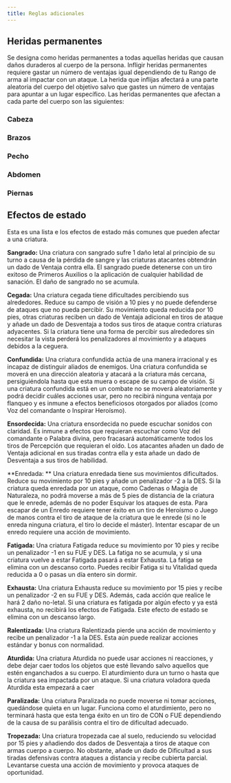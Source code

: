 ```yaml
---
title: Reglas adicionales
---
```


## Heridas permanentes

Se designa como heridas permanentes a todas aquellas heridas que causan daños duraderos al cuerpo de la persona. Infligir heridas permanentes requiere gastar un número de ventajas igual dependiendo de tu Rango de arma al impactar con un ataque. La herida que inflijas afectará a una parte aleatoria del cuerpo del objetivo salvo que gastes un número de ventajas para apuntar a un lugar específico. Las heridas permanentes que afectan a cada parte del cuerpo son las siguientes:

### Cabeza



### Brazos



### Pecho



### Abdomen



### Piernas



## Efectos de estado

Esta es una lista e los efectos de estado más comunes que pueden afectar a una criatura. 

**Sangrado:** Una criatura con sangrado sufre 1 daño letal al principio de su turno a causa de la pérdida de sangre y las criaturas atacantes obtendrán un dado de Ventaja contra ella. El sangrado puede detenerse con un tiro exitoso de Primeros Auxilios o la aplicación de cualquier habilidad de sanación. El daño de sangrado no se acumula.

**Cegada:** Una criatura cegada tiene dificultades percibiendo sus alrededores. Reduce su campo de visión a 10 pies y no puede defenderse de ataques que no pueda percibir. Su movimiento queda reducida por 10 pies, otras criaturas reciben un dado de Ventaja adicional en tiros de ataque y añade un dado de Desventaja a todos sus tiros de ataque contra criaturas adyacentes. Si la criatura tiene una forma de percibir sus alrededores sin necesitar la vista perderá los penalizadores al movimiento y a ataques debidos a la ceguera.

**Confundida:** Una criatura confundida actúa de una manera irracional y es incapaz de distinguir aliados de enemigos. Una criatura confundida se moverá en una dirección aleatoria y atacará a la criatura más cercana, persiguiéndola hasta que esta muera o escape de su campo de visión. Si una criatura confundida está en un combate no se moverá aleatoriamente y podrá decidir cuáles acciones usar, pero no recibirá ninguna ventaja por flanqueo y es inmune a efectos beneficiosos otorgados por aliados (como Voz del comandante o Inspirar Heroísmo).

**Ensordecida:** Una criatura ensordecida no puede escuchar sonidos con claridad. Es inmune a efectos que requieran escuchar como Voz del comandante o Palabra divina, pero fracasará automáticamente todos los tiros de Percepción que requieran el oído. Los atacantes añaden un dado de Ventaja adicional en sus tiradas contra ella y esta añade un dado de Desventaja a sus tiros de habilidad.

**Enredada: ** Una criatura enredada tiene sus movimientos dificultados. Reduce su movimiento por 10 pies y añade un penalizador -2 a la DES. Si la criatura queda enredada por un ataque, como Cadenas o Magia de Naturaleza, no podrá moverse a más de 5 pies de distancia de la criatura que le enrede, además de no poder Esquivar los ataques de esta. Para escapar de un Enredo requiere tener éxito en un tiro de Heroísmo o Juego de manos contra el tiro de ataque de la criatura que le enrede (si no le enreda ninguna criatura, el tiro lo decide el máster). Intentar escapar de un enredo requiere una acción de movimiento.

**Fatigada:** Una criatura Fatigada reduce su movimiento por 10 pies y recibe un penalizador -1 en su FUE y DES. La fatiga no se acumula, y si una criatura vuelve a estar Fatigada pasará a estar Exhausta. La fatiga se elimina con un descanso corto. Puedes recibir Fatiga si tu Vitalidad queda reducida a 0 o pasas un día entero sin dormir.

**Exhausta:** Una criatura Exhausta reduce su movimiento por 15 pies y recibe un penalizador -2 en su FUE y DES. Además, cada acción que realice le hará 2 daño no-letal. Si una criatura es fatigada por algún efecto y ya está exhausta, no recibirá los efectos de Fatigada. Este efecto de estado se elimina con un descanso largo.

**Ralentizada:** Una criatura Ralentizada pierde una acción de movimiento y recibe un penalizador -1 a la DES. Esta aún puede realizar acciones estándar y bonus con normalidad.

**Aturdida:** Una criatura Aturdida no puede usar acciones ni reacciones, y debe dejar caer todos los objetos que esté llevando salvo aquellos que estén enganchados a su cuerpo. El aturdimiento dura un turno o hasta que la criatura sea impactada por un ataque. Si una criatura voladora queda Aturdida esta empezará a caer

**Paralizada:** Una criatura Paralizada no puede moverse ni tomar acciones, quedándose quieta en un lugar. Funciona como el aturdimiento, pero no terminará hasta que esta tenga éxito en un tiro de CON o FUE dependiendo de la causa de su parálisis contra el tiro de dificultad adecuado. 

**Tropezada:** Una criatura tropezada cae al suelo, reduciendo su velocidad por 15 pies y añadiendo dos dados de Desventaja a tiros de ataque con armas cuerpo a cuerpo. No obstante, añade un dado de Dificultad a sus tiradas defensivas contra ataques a distancia y recibe cubierta parcial. Levantarse cuesta una acción de movimiento y provoca ataques de oportunidad.